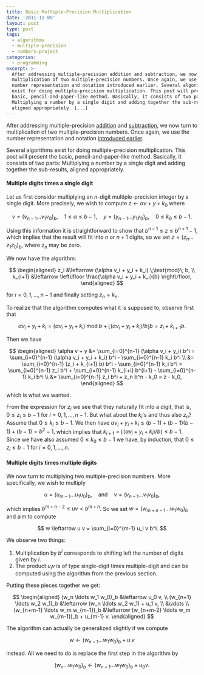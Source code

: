```yaml
---
title: Basic Multiple-Precision Multiplication
date: '2011-11-09'
layout: post
type: post
tags:
  - algorithms
  - multiple-precision
  - numbers-project
categories:
  - programming
excerpt: >-
  After addressing multiple-precision addition and subtraction, we now turn to
  multiplication of two multiple-precision numbers. Once again, we use the
  number representation and notation introduced earlier. Several algorithms
  exist for doing multiple-precision multiplication. This post will present the
  basic, pencil-and-paper-like method. Basically, it consists of two parts:
  Multiplying a number by a single digit and adding together the sub-results,
  aligned appropriately. [...]
---
```

After addressing multiple-precision [addition](/blog/2011/10/multiple-precision-addition) and [subtraction](/blog/2011/10/multiple-precision-subtraction), we now turn to multiplication of two multiple-precision numbers. Once again, we use the number representation and notation [introduced earlier](/blog/2011/10/multiple-precision-number-representation).

Several algorithms exist for doing multiple-precision multiplication. This post will present the basic, pencil-and-paper-like method. Basically, it consists of two parts: Multiplying a number by a single digit and adding together the sub-results, aligned appropriately.

#### Multiple digits times a single digit

Let us first consider multiplying an $n$-digit multiple-precision integer by a single digit. More precisely, we wish to compute $z \leftarrow \alpha v + y + k_0$ where

$$
v = (v_{n-1} \ldots v_1 v_0)_b, \quad 1 \leq \alpha \leq b-1, \quad y = (y_{n-1} \ldots y_1 y_0)_b, \quad 0 \leq k_0 \leq b-1.
$$

Using this information it is straightforward to show that $b^{n-1} \leq z \leq b^{n+1}-1$, which implies that the result will fit into $n$ or $n+1$ digits, so we set $z = (z_n \ldots z_1 z_0)_b$, where $z_n$ may be zero.

We now have the algorithm:

$$
\begin{aligned} z_i &\leftarrow (\alpha v_i + y_i + k_i) \;\text{mod}\; b, \\ k_{i+1} &\leftarrow \left\lfloor \frac{\alpha v_i + y_i + k_i}{b} \right\rfloor, \end{aligned}
$$

for $i = 0, 1, \ldots, n-1$ and finally setting $z_n = k_n$.

To realize that the algorithm computes what it is supposed to, observe first that

$$
\alpha v_i + y_i + k_i = (\alpha v_i + y_i + k_i) \;\text{mod}\; b + \left\lfloor (\alpha v_i + y_i + k_i)/b \right\rfloor b = z_i + k_{i+1} b.
$$

Then we have

$$
\begin{aligned} \alpha v + y &= \sum_{i=0}^{n-1} (\alpha v_i + y_i) b^i = \sum_{i=0}^{n-1} (\alpha v_i + y_i + k_i) b^i - \sum_{i=0}^{n-1} k_i b^i \\ &= \sum_{i=0}^{n-1} (z_i + k_{i+1} b) b^i - \sum_{i=0}^{n-1} k_i b^i = \sum_{i=0}^{n-1} z_i b^i + \sum_{i=0}^{n-1} k_{i+i} b^{i+1} - \sum_{i=0}^{n-1} k_i b^i \\ &= \sum_{i=0}^{n-1} z_i b^i + z_n b^n - k_0 = z - k_0, \end{aligned}
$$

which is what we wanted.

From the expression for $z_i$ we see that they naturally fit into a digit, that is, $0 \leq z_i \leq b-1$ for $i = 0, 1, \ldots, n-1$. But what about the $k_i$'s and thus also $z_n$? Assume that $0 \leq k_i \leq b-1$. We then have
$\alpha v_i + y_i + k_i \leq (b-1) + (b-1)(b-1) + (b-1) = b^2-1,$
which implies that $k_{i+1} = \lfloor (\alpha v_i + y_i + k_i)/b \rfloor \leq b-1$. Since we have also assumed $0 \leq k_0 \leq b-1$ we have, by induction, that $0 \leq z_i \leq b-1$ for $i = 0, 1, \ldots, n$.

#### Multiple digits times multiple digits

We now turn to multiplying two multiple-precision numbers. More specifically, we wish to multiply

$$
u = (u_{m-1} \ldots u_1 u_0)_b, \quad \text{and} \quad v = (v_{n-1} \ldots v_1 v_0)_b,
$$

which implies $b^{m+n-2} \leq u v < b^{m+n}$. So we set $w = (w_{m+n-1} \ldots w_1 w_0)_b$ and aim to compute

$$
w \leftarrow u v = \sum_{i=0}^{m-1} u_i v b^i.
$$

We observe two things:

1. Multiplication by $b^i$ corresponds to shifting left the number of digits given by $i$.
2. The product $u_i v$ is of type single-digit times multiple-digit and can be computed using the algorithm from the previous section.

Putting these pieces together we get:

$$
\begin{aligned} (w_n \ldots w_1 w_0)_b           &\leftarrow u_0 v, \\ (w_{n+1} \ldots w_2 w_1)_b       &\leftarrow (w_n \ldots w_2 w_1) + u_1 v, \\ &\vdots \\ (w_{n+m-1} \ldots w_m w_{m-1})_b &\leftarrow (w_{n+m-2} \ldots w_m w_{m-1})_b + u_{m-1} v. \end{aligned}
$$

The algorithm can actually be generalized slightly if we compute

$$
w \leftarrow (w_{n-1} \ldots w_1 w_0)_b + u \; v
$$

instead. All we need to do is replace the first step in the algorithm by

$$
(w_n \ldots w_1 w_0)_b \leftarrow (w_{n-1} \ldots w_1 w_0)_b + u_0 v.
$$
